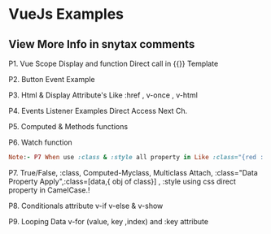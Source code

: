 VueJs Examples
==============

View More Info in snytax comments
--------------

P1. Vue Scope Display and function Direct call in {{}} Template

P2. Button Event Example

P3. Html & Display Attribute's Like :href , v-once , v-html

P4. Events Listener Examples Direct Access Next Ch.

P5. Computed & Methods functions

P6. Watch function

```ruby
Note:- P7 When use :class & :style all property in Like :class="{red : ifTrue}" Not -> :class="red:ifTrue"
```

P7. True/False, :class, Computed-Myclass, Multiclass Attach, :class="Data Property Apply",:class=[data,{ obj of class}] , :style using css direct property in CamelCase.!

P8. Conditionals attribute v-if v-else & v-show

P9. Looping Data v-for (value, key ,index)  and :key attribute